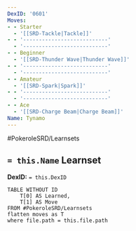 ```yaml
---
DexID: '0601'
Moves:
- - Starter
  - '[[SRD-Tackle|Tackle]]'
- - '---------------------------'
  - '---------------------------'
- - Beginner
  - '[[SRD-Thunder Wave|Thunder Wave]]'
- - '---------------------------'
  - '---------------------------'
- - Amateur
  - '[[SRD-Spark|Spark]]'
- - '---------------------------'
  - '---------------------------'
- - Ace
  - '[[SRD-Charge Beam|Charge Beam]]'
Name: Tynamo
---
```


#PokeroleSRD/Learnsets

## `= this.Name` Learnset

**DexID:** `= this.DexID`

```dataview
TABLE WITHOUT ID
    T[0] AS Learned,
    T[1] AS Move
FROM #PokeroleSRD/Learnsets
flatten moves as T
where file.path = this.file.path
```
